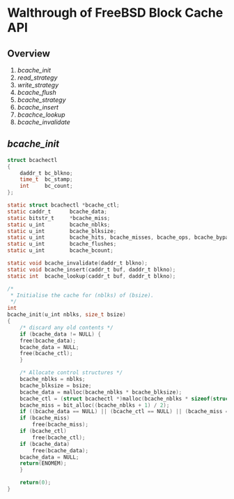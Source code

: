 # Walthrough of FreeBSD Block Cache API

## Overview

1. _bcache\_init_
2. _read\_strategy_
3. _write\_strategy_
4. _bcache\_flush_
5. _bcache\_strategy_
6. _bcache\_insert_
7. _bcachce\_lookup_
8. _bcache\_invalidate_

## _bcache\_init_

```c
struct bcachectl
{
    daddr_t	bc_blkno;
    time_t	bc_stamp;
    int		bc_count;
};

static struct bcachectl	*bcache_ctl;
static caddr_t		bcache_data;
static bitstr_t		*bcache_miss;
static u_int		bcache_nblks;
static u_int		bcache_blksize;
static u_int		bcache_hits, bcache_misses, bcache_ops, bcache_bypasses;
static u_int		bcache_flushes;
static u_int		bcache_bcount;

static void	bcache_invalidate(daddr_t blkno);
static void	bcache_insert(caddr_t buf, daddr_t blkno);
static int	bcache_lookup(caddr_t buf, daddr_t blkno);

/*
 * Initialise the cache for (nblks) of (bsize).
 */
int
bcache_init(u_int nblks, size_t bsize)
{
    /* discard any old contents */
    if (bcache_data != NULL) {
	free(bcache_data);
	bcache_data = NULL;
	free(bcache_ctl);
    }

    /* Allocate control structures */
    bcache_nblks = nblks;
    bcache_blksize = bsize;
    bcache_data = malloc(bcache_nblks * bcache_blksize);
    bcache_ctl = (struct bcachectl *)malloc(bcache_nblks * sizeof(struct bcachectl));
    bcache_miss = bit_alloc((bcache_nblks + 1) / 2);
    if ((bcache_data == NULL) || (bcache_ctl == NULL) || (bcache_miss == NULL)) {
	if (bcache_miss)
	    free(bcache_miss);
	if (bcache_ctl)
	    free(bcache_ctl);
	if (bcache_data)
	    free(bcache_data);
	bcache_data = NULL;
	return(ENOMEM);
    }

    return(0);
}
```
